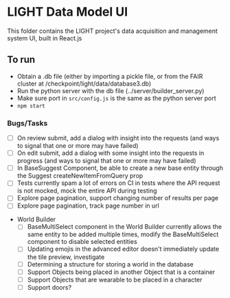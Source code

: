 # LIGHT Data Model UI

This folder contains the LIGHT project's data acquisition and management system UI, built in React.js

## To run

- Obtain a .db file (either by importing a pickle file, or from the FAIR cluster at /checkpoint/light/data/database3.db)
- Run the python server with the db file (../server/builder_server.py)
- Make sure port in `src/config.js` is the same as the python server port
- `npm start`

### Bugs/Tasks

- [ ] On review submit, add a dialog with insight into the requests (and ways to signal that one or more may have failed)
- [ ] On edit submit, add a dialog with some insight into the requests in progress (and ways to signal that one or more may have failed)
- [ ] In BaseSuggest Component, be able to create a new base entity through the Suggest createNewItemFromQuery prop
- [ ] Tests currently spam a lot of errors on CI in tests where the API request is not mocked, mock the entire API during testing
- [ ] Explore page pagination, support changing number of results per page
- [ ] Explore page pagination, track page number in url
- World Builder
  - [ ] BaseMultiSelect component in the World Builder currently allows the same entity to be added multiple times, modify the BaseMultiSelect component to disable selected entities
  - [ ] Updating emojis in the advanced editor doesn't immediately update the tile preview, investigate
  - [ ] Determining a structure for storing a world in the database
  - [ ] Support Objects being placed in another Object that is a container
  - [ ] Support Objects that are wearable to be placed in a character
  - [ ] Support doors?
